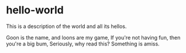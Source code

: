 # hello-world
This is a description of the world and all its hellos.

Goon is the name, and loons are my game,
If you're not having fun, then you're a big bum,
Seriously, why read this?
Something is amiss.
